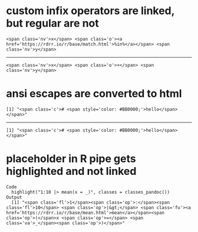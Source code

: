 # custom infix operators are linked, but regular are not

    <span class='nv'>x</span> <span class='o'><a href='https://rdrr.io/r/base/match.html'>%in%</a></span> <span class='nv'>y</span>

---

    <span class='nv'>x</span> <span class='o'>+</span> <span class='nv'>y</span>

# ansi escapes are converted to html

    [1] "<span class='c'># <span style='color: #BB0000;'>hello</span></span>"

---

    [1] "<span class='c'># <span style='color: #BB0000;'>hello</span></span>"

# placeholder in R pipe gets highlighted and not linked

    Code
      highlight("1:10 |> mean(x = _)", classes = classes_pandoc())
    Output
      [1] "<span class='fl'>1</span><span class='op'>:</span><span class='fl'>10</span> <span class='op'>|&gt;</span> <span class='fu'><a href='https://rdrr.io/r/base/mean.html'>mean</a></span><span class='op'>(</span>x <span class='op'>=</span> <span class='va'>_</span><span class='op'>)</span>"

